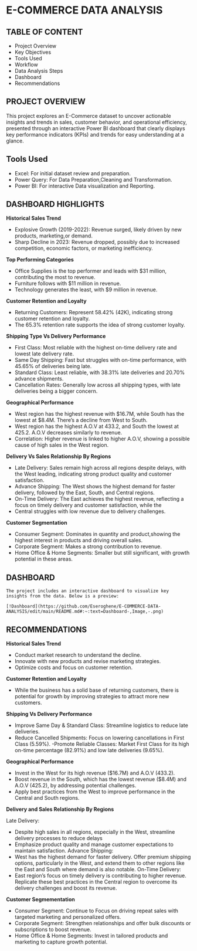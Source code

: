 # E-COMMERCE DATA ANALYSIS

## TABLE OF CONTENT
- Project Overview
- Key Objectives
- Tools Used
- Workflow
- Data Analysis Steps
- Dashboard
- Recommendations

## PROJECT OVERVIEW
This project explores an E-Commerce dataset to uncover actionable insights and trends in sales, customer behavior, and operational efficiency, presented through an interactive Power BI dashboard that clearly displays key performance indicators (KPIs) and trends for easy understanding at a glance.

 ## Tools Used
 
 - Excel: For initial dataset review and preparation.
 - Power Query: For Data Preparation,Cleaning and Transformation.
 - Power BI: For interactive Data visualization and Reporting.

 ## DASHBOARD HIGHLIGHTS
 
  **Historical Sales Trend**
	
  - Explosive Growth (2019-2022): Revenue surged, likely driven by new products, marketing,or demand.
  - Sharp Decline in 2023: Revenue dropped, possibly due to increased competition, economic factors, or marketing inefficiency.
 
  **Top Performing Categories**
	
  - Office Supplies is the top performer and leads with $31 million, contributing the most to revenue.
  - Furniture follows with $11 million in revenue.
  - Technology generates the least, with $9 million in revenue.
 
**Customer Retention and Loyalty**

 - Returning Customers: Represent 58.42% (42K), indicating strong customer retention and loyalty.
 - The 65.3% retention rate supports the idea of strong customer loyalty.

 **Shipping Type Vs Delivery Performance**
 
  - First Class: Most reliable with the highest on-time delivery rate and lowest late delivery rate.
  - Same Day Shipping: Fast but struggles with on-time performance, with 45.65% of deliveries being late.
  - Standard Class: Least reliable, with 38.31% late deliveries and 20.70% advance shipments.
  - Cancellation Rates: Generally low across all shipping types, with late deliveries being a bigger concern.

**Geographical Performance**

- West region has the highest revenue with $16.7M, while South has the lowest at $8.4M. There’s a decline from West to South.
- West region has the highest A.O.V at 433.2, and South the lowest at 425.2. A.O.V decreases similarly to revenue.
- Correlation: Higher revenue is linked to higher A.O.V, showing a possible cause of high sales in the West region.

 **Delivery Vs Sales Relationship By Regions**
 
- Late Delivery: Sales remain high across all regions despite delays, with the West leading, indicating strong product quality and 
customer satisfaction.
- Advance Shipping: The West shows the highest demand for faster delivery, followed by the East, South, and Central regions.
- On-Time Delivery: The East achieves the highest revenue, reflecting a focus on timely delivery and customer satisfaction, while the 
- Central struggles with low revenue due to delivery challenges.
		
**Customer Segmentation**

- Consumer Segment: Dominates in quantity and product,showing the highest interest in products and  driving overall sales.
- Corporate Segment: Makes a strong contribution to revenue.
- Home Office & Home Segments: Smaller but still significant, with growth potential in these areas.

## DASHBOARD

    The project includes an interactive dashboard to visualize key insights from the data. Below is a preview:

    [!Dashboard](https://github.com/Eseroghene/E-COMMERCE-DATA-ANALYSIS/edit/main/README.md#:~:text=Dashboard-,Image,-.png)

## RECOMMENDATIONS

  **Historical Sales Trend**
		
- Conduct market research to understand the decline.
- Innovate with new products and revise marketing strategies.
- Optimize costs and focus on customer retention.

 **Customer Retention and Loyalty**
 
- While the business has a solid base of returning customers, there is potential for growth by improving strategies to attract more new 
  customers.
		
 **Shipping Vs Delivery Performance**
 
- Improve Same Day & Standard Class: Streamline logistics to reduce late deliveries.
- Reduce Cancelled Shipments: Focus on lowering cancellations in First Class (5.59%).
-Promote Reliable Classes: Market First Class for its high on-time percentage (82.91%) and low late deliveries (9.65%).
		
 **Geographical Performance**
 
- Invest in the West for its high revenue ($16.7M) and A.O.V (433.2).
- Boost revenue in the South, which has the lowest revenue ($8.4M) and A.O.V (425.2), by addressing potential challenges.
- Apply best practices from the West to improve performance in the Central and South regions.

**Delivery and Sales Relationship By Regions**
		
Late Delivery:                                                                                                                                  
- Despite high sales in all regions, especially in the West, streamline delivery processes to reduce delays
- Emphasize product quality and manage customer expectations to maintain satisfaction.
Advance Shipping:
- West has the highest demand for faster delivery. Offer premium shipping options, particularly in the  West, and extend them to 
  other regions like the East and South where demand is also notable.
On-Time Delivery:
- East region’s focus on timely delivery is contributing to higher revenue. Replicate these best  practices in the Central region to overcome its delivery challenges and boost its revenue.

**Customer Segmementation**

- Consumer Segment: Continue to  Focus on driving repeat sales with targeted marketing and personalized offers.
- Corporate Segment: Strengthen relationships and offer bulk discounts or subscriptions to boost 
    revenue.
- Home Office & Home Segments: Invest in tailored products and marketing to capture growth potential.
